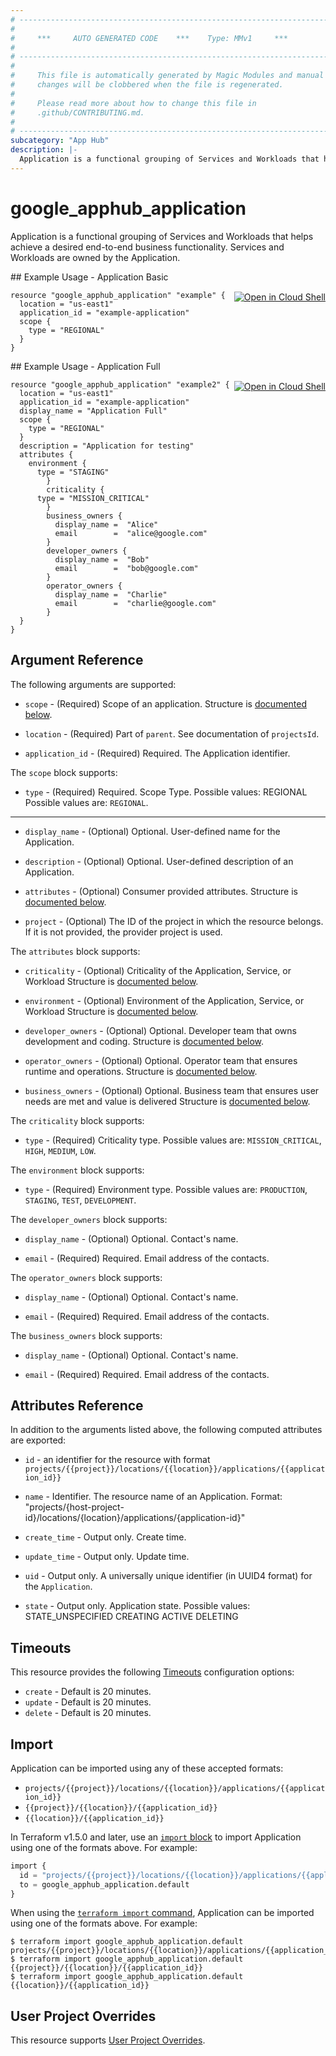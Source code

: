 ```yaml
---
# ----------------------------------------------------------------------------
#
#     ***     AUTO GENERATED CODE    ***    Type: MMv1     ***
#
# ----------------------------------------------------------------------------
#
#     This file is automatically generated by Magic Modules and manual
#     changes will be clobbered when the file is regenerated.
#
#     Please read more about how to change this file in
#     .github/CONTRIBUTING.md.
#
# ----------------------------------------------------------------------------
subcategory: "App Hub"
description: |-
  Application is a functional grouping of Services and Workloads that helps achieve a desired end-to-end business functionality.
---
```


# google_apphub_application

Application is a functional grouping of Services and Workloads that helps achieve a desired end-to-end business functionality. Services and Workloads are owned by the Application.



<div class = "oics-button" style="float: right; margin: 0 0 -15px">
  <a href="https://console.cloud.google.com/cloudshell/open?cloudshell_git_repo=https%3A%2F%2Fgithub.com%2Fterraform-google-modules%2Fdocs-examples.git&cloudshell_working_dir=application_basic&cloudshell_image=gcr.io%2Fcloudshell-images%2Fcloudshell%3Alatest&open_in_editor=main.tf&cloudshell_print=.%2Fmotd&cloudshell_tutorial=.%2Ftutorial.md" target="_blank">
    <img alt="Open in Cloud Shell" src="//gstatic.com/cloudssh/images/open-btn.svg" style="max-height: 44px; margin: 32px auto; max-width: 100%;">
  </a>
</div>
## Example Usage - Application Basic


```hcl
resource "google_apphub_application" "example" {
  location = "us-east1"
  application_id = "example-application"
  scope {
    type = "REGIONAL"
  }
}
```
<div class = "oics-button" style="float: right; margin: 0 0 -15px">
  <a href="https://console.cloud.google.com/cloudshell/open?cloudshell_git_repo=https%3A%2F%2Fgithub.com%2Fterraform-google-modules%2Fdocs-examples.git&cloudshell_working_dir=application_full&cloudshell_image=gcr.io%2Fcloudshell-images%2Fcloudshell%3Alatest&open_in_editor=main.tf&cloudshell_print=.%2Fmotd&cloudshell_tutorial=.%2Ftutorial.md" target="_blank">
    <img alt="Open in Cloud Shell" src="//gstatic.com/cloudssh/images/open-btn.svg" style="max-height: 44px; margin: 32px auto; max-width: 100%;">
  </a>
</div>
## Example Usage - Application Full


```hcl
resource "google_apphub_application" "example2" {
  location = "us-east1"
  application_id = "example-application"
  display_name = "Application Full"
  scope {
    type = "REGIONAL"
  }
  description = "Application for testing"
  attributes {
    environment {
      type = "STAGING"
		}
		criticality {  
      type = "MISSION_CRITICAL"
		}
		business_owners {
		  display_name =  "Alice"
		  email        =  "alice@google.com"
		}
		developer_owners {
		  display_name =  "Bob"
		  email        =  "bob@google.com"
		}
		operator_owners {
		  display_name =  "Charlie"
		  email        =  "charlie@google.com"
		}
  }
}
```

## Argument Reference

The following arguments are supported:


* `scope` -
  (Required)
  Scope of an application.
  Structure is [documented below](#nested_scope).

* `location` -
  (Required)
  Part of `parent`. See documentation of `projectsId`.

* `application_id` -
  (Required)
  Required. The Application identifier.


<a name="nested_scope"></a>The `scope` block supports:

* `type` -
  (Required)
  Required. Scope Type. 
   Possible values:
  REGIONAL
  Possible values are: `REGIONAL`.

- - -


* `display_name` -
  (Optional)
  Optional. User-defined name for the Application.

* `description` -
  (Optional)
  Optional. User-defined description of an Application.

* `attributes` -
  (Optional)
  Consumer provided attributes.
  Structure is [documented below](#nested_attributes).

* `project` - (Optional) The ID of the project in which the resource belongs.
    If it is not provided, the provider project is used.


<a name="nested_attributes"></a>The `attributes` block supports:

* `criticality` -
  (Optional)
  Criticality of the Application, Service, or Workload
  Structure is [documented below](#nested_criticality).

* `environment` -
  (Optional)
  Environment of the Application, Service, or Workload
  Structure is [documented below](#nested_environment).

* `developer_owners` -
  (Optional)
  Optional. Developer team that owns development and coding.
  Structure is [documented below](#nested_developer_owners).

* `operator_owners` -
  (Optional)
  Optional. Operator team that ensures runtime and operations.
  Structure is [documented below](#nested_operator_owners).

* `business_owners` -
  (Optional)
  Optional. Business team that ensures user needs are met and value is delivered
  Structure is [documented below](#nested_business_owners).


<a name="nested_criticality"></a>The `criticality` block supports:

* `type` -
  (Required)
  Criticality type.
  Possible values are: `MISSION_CRITICAL`, `HIGH`, `MEDIUM`, `LOW`.

<a name="nested_environment"></a>The `environment` block supports:

* `type` -
  (Required)
  Environment type.
  Possible values are: `PRODUCTION`, `STAGING`, `TEST`, `DEVELOPMENT`.

<a name="nested_developer_owners"></a>The `developer_owners` block supports:

* `display_name` -
  (Optional)
  Optional. Contact's name.

* `email` -
  (Required)
  Required. Email address of the contacts.

<a name="nested_operator_owners"></a>The `operator_owners` block supports:

* `display_name` -
  (Optional)
  Optional. Contact's name.

* `email` -
  (Required)
  Required. Email address of the contacts.

<a name="nested_business_owners"></a>The `business_owners` block supports:

* `display_name` -
  (Optional)
  Optional. Contact's name.

* `email` -
  (Required)
  Required. Email address of the contacts.

## Attributes Reference

In addition to the arguments listed above, the following computed attributes are exported:

* `id` - an identifier for the resource with format `projects/{{project}}/locations/{{location}}/applications/{{application_id}}`

* `name` -
  Identifier. The resource name of an Application. Format:
  "projects/{host-project-id}/locations/{location}/applications/{application-id}"

* `create_time` -
  Output only. Create time.

* `update_time` -
  Output only. Update time.

* `uid` -
  Output only. A universally unique identifier (in UUID4 format) for the `Application`.

* `state` -
  Output only. Application state. 
   Possible values:
   STATE_UNSPECIFIED
  CREATING
  ACTIVE
  DELETING


## Timeouts

This resource provides the following
[Timeouts](https://developer.hashicorp.com/terraform/plugin/sdkv2/resources/retries-and-customizable-timeouts) configuration options:

- `create` - Default is 20 minutes.
- `update` - Default is 20 minutes.
- `delete` - Default is 20 minutes.

## Import


Application can be imported using any of these accepted formats:

* `projects/{{project}}/locations/{{location}}/applications/{{application_id}}`
* `{{project}}/{{location}}/{{application_id}}`
* `{{location}}/{{application_id}}`


In Terraform v1.5.0 and later, use an [`import` block](https://developer.hashicorp.com/terraform/language/import) to import Application using one of the formats above. For example:

```tf
import {
  id = "projects/{{project}}/locations/{{location}}/applications/{{application_id}}"
  to = google_apphub_application.default
}
```

When using the [`terraform import` command](https://developer.hashicorp.com/terraform/cli/commands/import), Application can be imported using one of the formats above. For example:

```
$ terraform import google_apphub_application.default projects/{{project}}/locations/{{location}}/applications/{{application_id}}
$ terraform import google_apphub_application.default {{project}}/{{location}}/{{application_id}}
$ terraform import google_apphub_application.default {{location}}/{{application_id}}
```

## User Project Overrides

This resource supports [User Project Overrides](https://registry.terraform.io/providers/hashicorp/google/latest/docs/guides/provider_reference#user_project_override).
